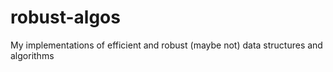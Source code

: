 # robust-algos
My implementations of efficient and robust (maybe not) data structures and algorithms

